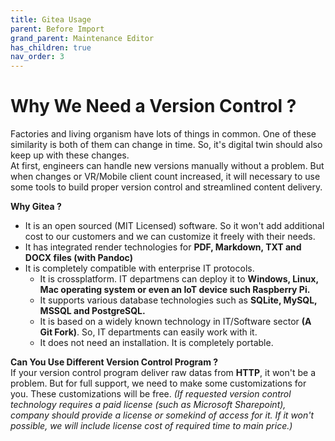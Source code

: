 ```yaml
---
title: Gitea Usage
parent: Before Import
grand_parent: Maintenance Editor
has_children: true
nav_order: 3
---
```


# **Why We Need a Version Control ?**
Factories and living organism have lots of things in common. One of these similarity is both of them can change in time. So, it's digital twin should also keep up with these changes.\
At first, engineers can handle new versions manually without a problem. But when changes or VR/Mobile client count increased, it will necessary to use some tools to build proper version control and streamlined content delivery.

**Why Gitea ?**
+ It is an open sourced (MIT Licensed) software. So it won't add additional cost to our customers and we can customize it freely with their needs.
+ It has integrated render technologies for **PDF, Markdown, TXT and DOCX files (with Pandoc)**
+ It is completely compatible with enterprise IT protocols.
  - It is crossplatform. IT departmens can deploy it to **Windows, Linux, Mac operating system or even an IoT device such Raspberry Pi.**
  - It supports various database technologies such as **SQLite, MySQL, MSSQL and PostgreSQL.**
  - It is based on a widely known technology in IT/Software sector **(A Git Fork)**. So, IT departments can easily work with it.
  - It does not need an installation. It is completely portable.

**Can You Use Different Version Control Program ?**\
If your version control program deliver raw datas from **HTTP**, it won't be a problem. But for full support, we need to make some customizations for you. These customizations will be free. *(If requested version control technology requires a paid license (such as Microsoft Sharepoint), company should provide a license or somekind of access for it. If it won't possible, we will include license cost of required time to main price.)*
